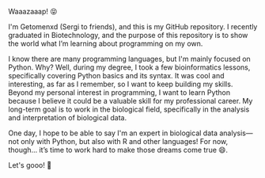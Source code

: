 Waaazaaap! 😝

I'm Getomenxd (Sergi to friends), and this is my GitHub repository. I recently graduated in Biotechnology, and the purpose of this repository is to show the world what I’m learning about programming on my own.

I know there are many programming languages, but I'm mainly focused on Python. Why? Well, during my degree, I took a few bioinformatics lessons, specifically covering Python basics and its syntax. It was cool and interesting, as far as I remember, so I want to keep building my skills. Beyond my personal interest in programming, I want to learn Python because I believe it could be a valuable skill for my professional career. My long-term goal is to work in the biological field, specifically in the analysis and interpretation of biological data.

One day, I hope to be able to say I'm an expert in biological data analysis—not only with Python, but also with R and other languages! For now, though... it’s time to work hard to make those dreams come true 😄.

Let's gooo! 🏁

